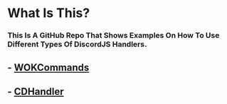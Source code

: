 # What Is This?
### This Is A GitHub Repo That Shows Examples On How To Use Different Types Of DiscordJS Handlers.

## - <a href="https://github.com/KrabbyBuckets/HANDLER__EXAMPLES__/tree/main/WOKCommands">WOKCommands</a>

## - <a href="https://github.com/KrabbyBuckets/HANDLER__EXAMPLES__/tree/main/CDHandler">CDHandler</a>



